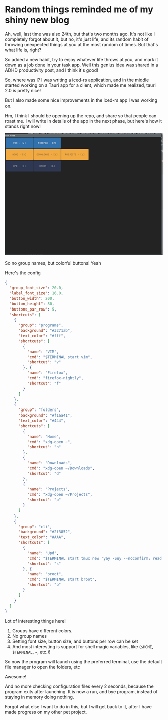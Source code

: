 # Random things reminded me of my shiny new blog

Ah, well, last time was also 24th, but that's two months ago.
It's not like I completely forgot about it,
but no, it's just life, and its random habit of throwing unexpected things at you at the most random of times.
But that's what life is, right? 

So added a new habit, try to enjoy whatever life throws at you, and mark it down as a job done in your task app.
Well this genius idea was shared in a ADHD productivity post, and I think it's good!

So, where was I?
I was writing a iced-rs application,
and in the middle started working on a Tauri app for a client, which made me realized, tauri 2.0 is pretty nice!

But I also made some nice improvements in the iced-rs app I was working on.

Hm, I think I should be opening up the repo, and share so that people can roast me. 
I will write in details of the app in the next phase, but here's how it stands right now!


![The latest version](../../../assets/2025-01-24_17-31.png)


So no group names, but colorful buttons! Yeah

Here's the config

```json
{
  "group_font_size": 20.0,
  "label_font_size": 16.0,
  "button_width": 200,
  "button_height": 80,
  "buttons_par_row": 5,
  "shortcuts": [
    {
      "group": "programs",
      "background": "#3271ab",
      "text_color": "#fff",
      "shortcuts": [
        {
          "name": "VIM",
          "cmd": "$TERMINAL start vim",
          "shortcut": "v"
        }, {
          "name": "Firefox",
          "cmd": "firefox-nightly",
          "shortcut": "f"
        }
      ]
    },
    {
      "group": "folders",
      "background": "#f1aa41",
      "text_color": "#444",
      "shortcuts": [
        {
          "name": "Home",
          "cmd": "xdg-open ~",
          "shortcut": "h"
        },
        {
          "name": "Downloads",
          "cmd": "xdg-open ~/Downloads",
          "shortcut": "d"
        },
        {
          "name": "Projects",
          "cmd": "xdg-open ~/Projects",
          "shortcut": "p"
        }
      ]
    },
    {
      "group": "cli",
      "background": "#2f3852",
      "text_color": "#AAA",
      "shortcuts": [
        {
          "name": "Upd",
          "cmd": "$TERMINAL start tmux new 'yay -Suy --noconfirm; read'",
          "shortcut": "s"
        }, {
          "name": "broot",
          "cmd": "$TERMINAL start broot",
          "shortcut": "b"
        }
      ]
    }
  ]
}
```

Lot of interesting things here! 
1. Groups have different colors. 
2. No group names
3. Setting font size, button size, and buttons per row can be set
4. And most interesting is support for shell magic variables, like (`$HOME`, `$TERMINAL`, `~`, etc.)!

So now the program will launch using the preferred terminal, use the default file manager to open the folders, etc

Awesome!

And no more checking configuration files every 2 seconds, because the program exits after launching.
It is now a run, and bye program, instead of staying in memory doing nothing. 

Forgot what else I want to do in this, but I will get back to it,
after I have made progress on my other pet project.